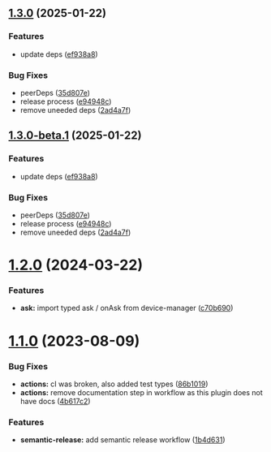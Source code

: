 ## [1.3.0](https://github.com/kuzzleio/kuzzle-plugin-commons/compare/v1.2.0...v1.3.0) (2025-01-22)


### Features

* update deps ([ef938a8](https://github.com/kuzzleio/kuzzle-plugin-commons/commit/ef938a8512ae78849c0686e689ca4b9feae5cf9c))


### Bug Fixes

* peerDeps ([35d807e](https://github.com/kuzzleio/kuzzle-plugin-commons/commit/35d807e7c47c4bdf00c811d23a4678c8cbb7a11f))
* release process ([e94948c](https://github.com/kuzzleio/kuzzle-plugin-commons/commit/e94948c851ac971aaf3716a6b965a2f35f3373f7))
* remove uneeded deps ([2ad4a7f](https://github.com/kuzzleio/kuzzle-plugin-commons/commit/2ad4a7f67a10b10708dab169bb741db9cd6508af))

## [1.3.0-beta.1](https://github.com/kuzzleio/kuzzle-plugin-commons/compare/v1.2.0...v1.3.0-beta.1) (2025-01-22)


### Features

* update deps ([ef938a8](https://github.com/kuzzleio/kuzzle-plugin-commons/commit/ef938a8512ae78849c0686e689ca4b9feae5cf9c))


### Bug Fixes

* peerDeps ([35d807e](https://github.com/kuzzleio/kuzzle-plugin-commons/commit/35d807e7c47c4bdf00c811d23a4678c8cbb7a11f))
* release process ([e94948c](https://github.com/kuzzleio/kuzzle-plugin-commons/commit/e94948c851ac971aaf3716a6b965a2f35f3373f7))
* remove uneeded deps ([2ad4a7f](https://github.com/kuzzleio/kuzzle-plugin-commons/commit/2ad4a7f67a10b10708dab169bb741db9cd6508af))

# [1.2.0](https://github.com/kuzzleio/kuzzle-plugin-commons/compare/v1.1.0...v1.2.0) (2024-03-22)


### Features

* **ask:** import typed ask / onAsk from device-manager ([c70b690](https://github.com/kuzzleio/kuzzle-plugin-commons/commit/c70b690d0b76511075db49c84015b7cebbc4d5ed))

# [1.1.0](https://github.com/kuzzleio/kuzzle-plugin-commons/compare/v1.0.8...v1.1.0) (2023-08-09)


### Bug Fixes

* **actions:** cI was broken, also added test types ([86b1019](https://github.com/kuzzleio/kuzzle-plugin-commons/commit/86b101982a94efbf010fdf7504a68a8b9fa1000c))
* **actions:** remove documentation step in workflow as this plugin does not have docs ([4b617c2](https://github.com/kuzzleio/kuzzle-plugin-commons/commit/4b617c24e80cb4a3d6f16c6cb07318b7449c85d6))


### Features

* **semantic-release:** add semantic release workflow ([1b4d631](https://github.com/kuzzleio/kuzzle-plugin-commons/commit/1b4d63173d6674d74de2f6d047bb6c5769353ef7))
